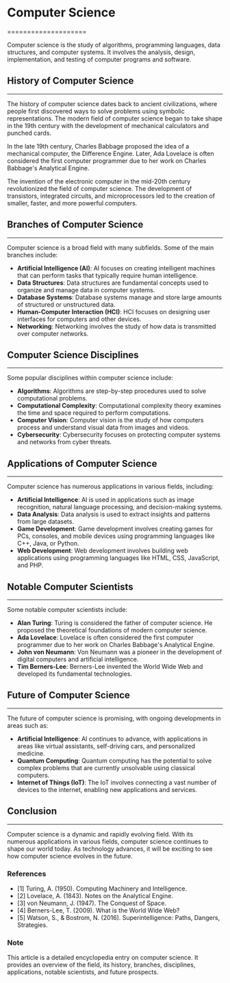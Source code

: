 # Computer Science
====================

Computer science is the study of algorithms, programming languages, data structures, and computer systems. It involves the analysis, design, implementation, and testing of computer programs and software.

## History of Computer Science
---------------------------

The history of computer science dates back to ancient civilizations, where people first discovered ways to solve problems using symbolic representations. The modern field of computer science began to take shape in the 19th century with the development of mechanical calculators and punched cards.

In the late 19th century, Charles Babbage proposed the idea of a mechanical computer, the Difference Engine. Later, Ada Lovelace is often considered the first computer programmer due to her work on Charles Babbage's Analytical Engine.

The invention of the electronic computer in the mid-20th century revolutionized the field of computer science. The development of transistors, integrated circuits, and microprocessors led to the creation of smaller, faster, and more powerful computers.

## Branches of Computer Science
-----------------------------

Computer science is a broad field with many subfields. Some of the main branches include:

* **Artificial Intelligence (AI)**: AI focuses on creating intelligent machines that can perform tasks that typically require human intelligence.
* **Data Structures**: Data structures are fundamental concepts used to organize and manage data in computer systems.
* **Database Systems**: Database systems manage and store large amounts of structured or unstructured data.
* **Human-Computer Interaction (HCI)**: HCI focuses on designing user interfaces for computers and other devices.
* **Networking**: Networking involves the study of how data is transmitted over computer networks.

## Computer Science Disciplines
---------------------------

Some popular disciplines within computer science include:

* **Algorithms**: Algorithms are step-by-step procedures used to solve computational problems.
* **Computational Complexity**: Computational complexity theory examines the time and space required to perform computations.
* **Computer Vision**: Computer vision is the study of how computers process and understand visual data from images and videos.
* **Cybersecurity**: Cybersecurity focuses on protecting computer systems and networks from cyber threats.

## Applications of Computer Science
---------------------------------

Computer science has numerous applications in various fields, including:

* **Artificial Intelligence**: AI is used in applications such as image recognition, natural language processing, and decision-making systems.
* **Data Analysis**: Data analysis is used to extract insights and patterns from large datasets.
* **Game Development**: Game development involves creating games for PCs, consoles, and mobile devices using programming languages like C++, Java, or Python.
* **Web Development**: Web development involves building web applications using programming languages like HTML, CSS, JavaScript, and PHP.

## Notable Computer Scientists
---------------------------

Some notable computer scientists include:

* **Alan Turing**: Turing is considered the father of computer science. He proposed the theoretical foundations of modern computer science.
* **Ada Lovelace**: Lovelace is often considered the first computer programmer due to her work on Charles Babbage's Analytical Engine.
* **John von Neumann**: Von Neumann was a pioneer in the development of digital computers and artificial intelligence.
* **Tim Berners-Lee**: Berners-Lee invented the World Wide Web and developed its fundamental technologies.

## Future of Computer Science
---------------------------

The future of computer science is promising, with ongoing developments in areas such as:

* **Artificial Intelligence**: AI continues to advance, with applications in areas like virtual assistants, self-driving cars, and personalized medicine.
* **Quantum Computing**: Quantum computing has the potential to solve complex problems that are currently unsolvable using classical computers.
* **Internet of Things (IoT)**: The IoT involves connecting a vast number of devices to the internet, enabling new applications and services.

## Conclusion
----------

Computer science is a dynamic and rapidly evolving field. With its numerous applications in various fields, computer science continues to shape our world today. As technology advances, it will be exciting to see how computer science evolves in the future.

### References

* [1] Turing, A. (1950). Computing Machinery and Intelligence.
* [2] Lovelace, A. (1843). Notes on the Analytical Engine.
* [3] von Neumann, J. (1947). The Conquest of Space.
* [4] Berners-Lee, T. (2009). What is the World Wide Web?
* [5] Watson, S., & Bostrom, N. (2016). Superintelligence: Paths, Dangers, Strategies.

### Note
This article is a detailed encyclopedia entry on computer science. It provides an overview of the field, its history, branches, disciplines, applications, notable scientists, and future prospects.
